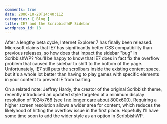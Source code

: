 ```yaml
---
comments: true
date: 2006-10-20T14:40:11Z
categories: [ Blog ]
title: IE7 and the ScribbishWP Sidebar
wordpress_id: 18
---
```


After a lengthy beta cycle, Internet Explorer 7 has finally been released. Microsoft claims that IE7 has significantly better CSS compatibility than previous releases, so how does that impact the sidebar "bug" in ScribbishWP? You'll be happy to know that IE7 does in fact fix the overflow problem that caused the sidebar to shift to the bottom of the page. Unfortunately, IE7 still puts the scrollbars inside the existing content space, but it's a whole lot better than having to play games with specific elements in your content to prevent IE from barfing.

On a related note: Jeffrey Hardy, the creator of the original Scribbish theme, recently introduced an updated style targeted at a minimum display resolution of 1024x768 (see [I no longer care about 800x600](http://quotedprintable.com/articles/2006/10/11/i-no-longer-care-about-800x600)). Requiring a higher screen resolution allows a wider area for content, which reduces the likelyhood of hitting the overflow issue in the first place. Hopefully I'll have some time soon to add the wider style as an option in ScribbishWP.
